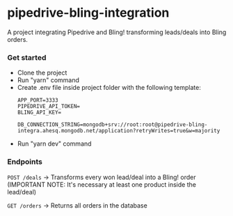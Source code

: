 # pipedrive-bling-integration
A project integrating Pipedrive and Bling! transforming leads/deals into Bling orders.

### Get started
* Clone the project
* Run "yarn" command
* Create .env file inside project folder with the following template:
  ```
  APP_PORT=3333
  PIPEDRIVE_API_TOKEN=
  BLING_API_KEY=

  DB_CONNECTION_STRING=mongodb+srv://root:root@pipedrive-bling-integra.ahesq.mongodb.net/application?retryWrites=true&w=majority 
  ```
* Run "yarn dev" command


### Endpoints
`POST /deals` -> Transforms every won lead/deal into a Bling! order (IMPORTANT NOTE: It's necessary at least one product inside the lead/deal)

`GET /orders` -> Returns all orders in the database
